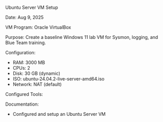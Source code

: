 Ubuntu Server VM Setup

Date: Aug 9, 2025

VM Program: Oracle VirtualBox

Purpose: Create a baseline Windows 11 lab VM for Sysmon, logging, and Blue Team training.

Configuration:
- RAM: 3000 MB
- CPUs: 2
- Disk: 30 GB (dynamic)
- ISO: ubuntu-24.04.2-live-server-amd64.iso
- Network: NAT (default)

Configured Tools:

Documentation:
- Configured and setup an Ubuntu Server VM
